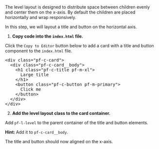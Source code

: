 The level layout is designed to distribute space between children evenly and center them on the x-axis. By default the children are placed horizontally and wrap responsively.

In this step, we will layout a title and button on the horizontal axis.

1) <strong>Copy code into the `index.html` file.</strong>

Click the `Copy to Editor` button below to add a card with a title and button component to the `index.html` file.

<pre class="file" data-filename="index.html" data-target="replace">
&lt;div class=&quot;pf-c-card&quot;&gt;
  &lt;div class=&quot;pf-c-card__body&quot;&gt;
    &lt;h1 class=&quot;pf-c-title pf-m-xl&quot;&gt;
      Large title
    &lt;/h1&gt;
    &lt;button class=&quot;pf-c-button pf-m-primary&quot;&gt;
      Click me
    &lt;/button&gt;
  &lt;/div&gt;
&lt;/div&gt;
</pre>

2) <strong>Add the level layout class to the card container.</strong>

Add `pf-l-level` to the parent container of the title and button elements. 

<strong>Hint: </strong>Add it to `pf-c-card__body`.

The title and button should now aligned on the x-axis.
